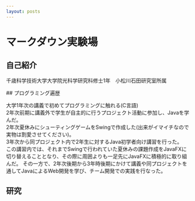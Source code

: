 ```yaml
---
layout: posts
---
```


# マークダウン実験場

## 自己紹介
<p>
千歳科学技術大学大学院光科学研究科修士1年　小松川石田研究室所属
</p>
## プログラミング遍歴
<p>
大学1年次の講義で初めてプログラミングに触れる(C言語) <br>
2年次前期に講義外で学生が自主的に行うプロジェクト活動に参加し、Javaを学んだ。 <br>
2年次夏休みにシューティングゲームをSwingで作成した(出来がイマイチなので実物は割愛させてください)。 <br>
3年次から同プロジェクト内で2年生に対するJava初学者向け講習を行った。<br>
この講習内では、それまでSwingで行われていた夏休みの課題作成をJavaFXに切り替えることとなり、その際に周囲よりも一足先にJavaFXに積極的に取り組んだ。
その一方で、2年次後期から3年時後期にかけて講義や同プロジェクトを通してJavaによるWeb開発を学び、チーム開発での実践を行なった。
</p>

## 研究
<p>

</p>
